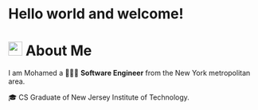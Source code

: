 # Hello world and welcome!

# <img src="https://user-images.githubusercontent.com/36449190/217968913-a69b74e5-dbc8-4d06-ab52-e497a796635c.png" width="28"> About Me

I am Mohamed a 🧑🏻‍💻 **Software Engineer** from the New York metropolitan area.

🎓 CS Graduate of New Jersey Institute of Technology. 

